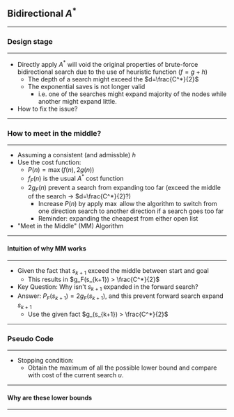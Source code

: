 ## Bidirectional $A^*$
---
### Design stage
---
- Directly apply $A^*$ will void the original properties of brute-force bidirectional search due to the use of heuristic function ($f=g+h$)
  - The depth of a search might exceed the $d=\frac{C^*}{2}$
  - The exponential saves is not longer valid
    - i.e. one of the searches might expand majority of the nodes while another might expand little.
- How to fix the issue?
---
### How to meet in the middle?
---
- Assuming a consistent (and admissble) $h$
- Use the cost function:
  - $P(n)=\max (f(n), 2g(n))$
  - $f_F(n)$ is the usual $A^*$ cost function
  - $2g_F(n)$ prevent a search from expanding too far (exceed the middle of the search $\rightarrow$ $d=\frac{C^*}{2}?)
    - Increase $P(n)$ by apply $\max$ allow the algorithm to switch from one direction search to another direction if a search goes too far
    - Reminder: expanding the cheapest from either open list
- "Meet in the Middle" (MM) Algorithm
---
#### Intuition of why MM works
---
- Given the fact that $s_{k+1}$ exceed the middle between start and goal
  - This results in $g_F(s_{k+1}) > \frac{C^*}{2}$
- Key Question: Why isn't $s_{k+1}$ expanded in the forward search?
- Answer: $P_F(s_{k+1})=2g_F(s_{k+1})$, and this prevent forward search expand $s_{k+1}$
  - Use the given fact $g_(s_{k+1}) > \frac{C^*}{2}$
---
### Pseudo Code
---
- Stopping condition:
  - Obtain the maximum of all the possible lower bound and compare with cost of the current search $u$.
---
#### Why are these lower bounds 
---